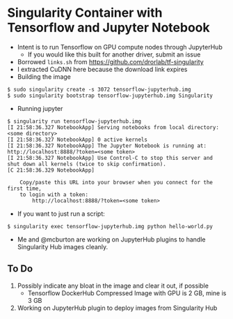 Singularity Container with Tensorflow and Jupyter Notebook
===

- Intent is to run Tensorflow on GPU compute nodes through JupyterHub
    - If you would like this built for another driver, submit an issue
- Borrowed `links.sh` from https://github.com/drorlab/tf-singularity
- I extracted CuDNN here because the download link expires
- Building the image
```
$ sudo singularity create -s 3072 tensorflow-jupyterhub.img
$ sudo singularity bootstrap tensorflow-jupyterhub.img Singularity
```
- Running jupyter
```
$ singularity run tensorflow-jupyterhub.img
[I 21:58:36.327 NotebookApp] Serving notebooks from local directory: <some directory>
[I 21:58:36.327 NotebookApp] 0 active kernels 
[I 21:58:36.327 NotebookApp] The Jupyter Notebook is running at: http://localhost:8888/?token=<some token>
[I 21:58:36.327 NotebookApp] Use Control-C to stop this server and shut down all kernels (twice to skip confirmation).
[C 21:58:36.329 NotebookApp] 
    
    Copy/paste this URL into your browser when you connect for the first time,
    to login with a token:
        http://localhost:8888/?token=<some token>
```
- If you want to just run a script:
```
$ singularity exec tensorflow-jupyterhub.img python hello-world.py
```
- Me and @mcburton are working on JupyterHub plugins to handle Singularity Hub
  images cleanly.

To Do
---

1. Possibly indicate any bloat in the image and clear it out, if possible
    - Tensorflow DockerHub Compressed Image with GPU is 2 GB, mine is 3 GB
2. Working on JupyterHub plugin to deploy images from Singularity Hub

